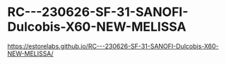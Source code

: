 # RC---230626-SF-31-SANOFI-Dulcobis-X60-NEW-MELISSA
https://estorelabs.github.io/RC---230626-SF-31-SANOFI-Dulcobis-X60-NEW-MELISSA/
